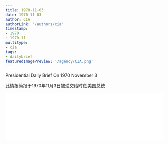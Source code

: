```yaml
---
title: 1970-11-03
date: 1970-11-03
author: CIA 
authorLink: "/authors/cia"
timestamp: 
- 1970
- 1970-11
multitype: 
- cia
tags: 
- dailybrief
featuredImagePreview: '/agency/CIA.png'
---
```



Presidential Daily Brief On 1970 November 3

此情报简报于1970年11月3日被递交给时任美国总统

<!--more-->





<div id="over" style="width:100%; overflow:hidden"> <iframe id="sFrame" name="sFrame" frameborder="no" border="0"  allowfullscreen marginwidth="0" scrolling="no" src = " /CIA/1970-11-03.html "  style = " position:absulute; width: 806px; top: 300;" > </iframe> </div>